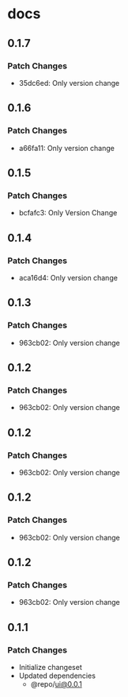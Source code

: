# docs

## 0.1.7

### Patch Changes

- 35dc6ed: Only version change

## 0.1.6

### Patch Changes

- a66fa11: Only version change

## 0.1.5

### Patch Changes

- bcfafc3: Only Version Change

## 0.1.4

### Patch Changes

- aca16d4: Only version change

## 0.1.3

### Patch Changes

- 963cb02: Only version change

## 0.1.2

### Patch Changes

- 963cb02: Only version change

## 0.1.2

### Patch Changes

- 963cb02: Only version change

## 0.1.2

### Patch Changes

- 963cb02: Only version change

## 0.1.2

### Patch Changes

- 963cb02: Only version change

## 0.1.1

### Patch Changes

- Initialize changeset
- Updated dependencies
  - @repo/ui@0.0.1
